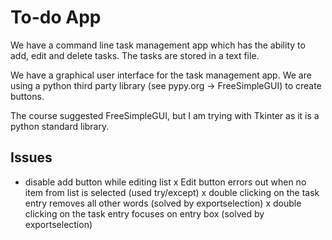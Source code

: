 # To-do App

We have a command line task management app which has the ability to add, edit and delete tasks.
The tasks are stored in a text file.

We have a graphical user interface for the task management app. We are using a python third party library (see pypy.org -> FreeSimpleGUI) to create buttons.

The course suggested FreeSimpleGUI, but I am trying with Tkinter as it is a python standard library.

## Issues

- disable add button while editing list
x Edit button errors out when no item from list is selected (used try/except)
x double clicking on the task entry removes all other words (solved by exportselection)
x double clicking on the task entry focuses on entry box (solved by exportselection)